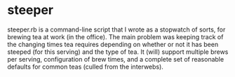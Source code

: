 # steeper

steeper.rb is a command-line script that I wrote as a stopwatch of sorts, for brewing tea at work (in the office). The main problem was keeping track of the changing times tea requires depending on whether or not it has been steeped (for this serving) and the type of tea. It (will) support multiple brews per serving, configuration of brew times, and a complete set of reasonable defaults for common teas (culled from the interwebs).

